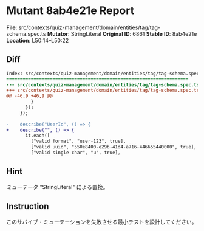 # Mutant 8ab4e21e Report

**File**: src/contexts/quiz-management/domain/entities/tag/tag-schema.spec.ts
**Mutator**: StringLiteral
**Original ID**: 6861
**Stable ID**: 8ab4e21e
**Location**: L50:14–L50:22

## Diff

```diff
Index: src/contexts/quiz-management/domain/entities/tag/tag-schema.spec.ts
===================================================================
--- src/contexts/quiz-management/domain/entities/tag/tag-schema.spec.ts	original
+++ src/contexts/quiz-management/domain/entities/tag/tag-schema.spec.ts	mutated #6861
@@ -46,9 +46,9 @@
         }
       });
     });
 
-    describe("UserId", () => {
+    describe("", () => {
       it.each([
         ["valid format", "user-123", true],
         ["valid uuid", "550e8400-e29b-41d4-a716-446655440000", true],
         ["valid single char", "u", true],
```

## Hint

ミューテータ "StringLiteral" による置換。

## Instruction

このサバイブ・ミューテーションを失敗させる最小テストを設計してください。
